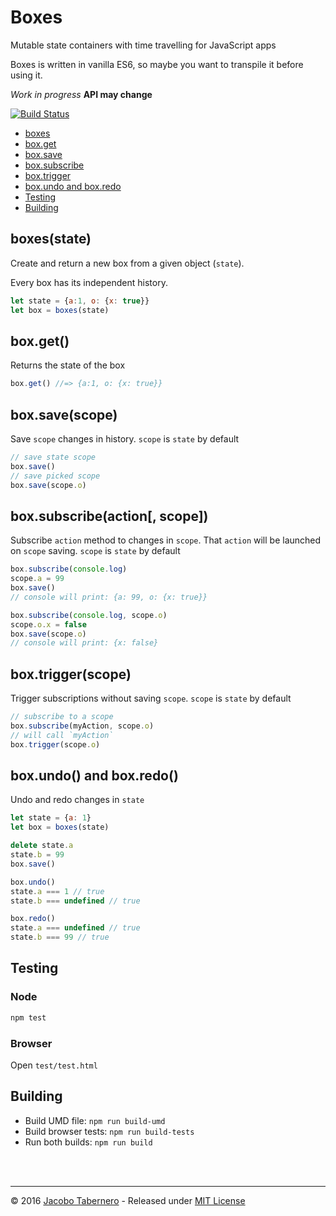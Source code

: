 Boxes
=====

Mutable state containers with time travelling for JavaScript apps

Boxes is written in vanilla ES6, so maybe you want to transpile it before using it.

*Work in progress* **API may change**

[![Build Status](https://travis-ci.org/jacoborus/boxes.svg?branch=master)](https://travis-ci.org/jacoborus/boxes)

- [boxes](#boxes-api)
- [box.get](#box-get-api)
- [box.save](#box-save-api)
- [box.subscribe](#box-subscribe-api)
- [box.trigger](#box-trigger-api)
- [box.undo and box.redo](#box-undo-redo-api)
- [Testing](#testing)
- [Building](#building)



<a name="boxes-api"></a>
## boxes(state)

Create and return a new box from a given object (`state`).

Every box has its independent history.

```js
let state = {a:1, o: {x: true}}
let box = boxes(state)
```



<a name="box-get-api"></a>
## box.get()

Returns the state of the box

```js
box.get() //=> {a:1, o: {x: true}}
```



<a name="box-save-api"></a>
## box.save(scope)

Save `scope` changes in history. `scope` is `state` by default

```js
// save state scope
box.save()
// save picked scope
box.save(scope.o)
```



<a name="box-subscribe-api"></a>
## box.subscribe(action[, scope])

Subscribe `action` method to changes in `scope`.  That `action` will be launched on `scope` saving. `scope` is `state` by default

```js
box.subscribe(console.log)
scope.a = 99
box.save()
// console will print: {a: 99, o: {x: true}}

box.subscribe(console.log, scope.o)
scope.o.x = false
box.save(scope.o)
// console will print: {x: false}
```



<a name="box-trigger-api"></a>
## box.trigger(scope)

Trigger subscriptions without saving `scope`. `scope` is `state` by default

```js
// subscribe to a scope
box.subscribe(myAction, scope.o)
// will call `myAction`
box.trigger(scope.o)
```



<a name="box-undo-redo-api"></a>
## box.undo() and box.redo()

Undo and redo changes in `state`

```js
let state = {a: 1}
let box = boxes(state)

delete state.a
state.b = 99
box.save()

box.undo()
state.a === 1 // true
state.b === undefined // true

box.redo()
state.a === undefined // true
state.b === 99 // true
```



<a name="testing"></a>
## Testing

### Node

```sh
npm test
```

### Browser

Open `test/test.html`



<a name="building"></a>
## Building

- Build UMD file: `npm run build-umd`
- Build browser tests: `npm run build-tests`
- Run both builds: `npm run build`



<br><br>

---

© 2016 [Jacobo Tabernero](https://github.com/jacoborus) - Released under [MIT License](https://raw.github.com/jacoborus/boxes/master/LICENSE)
